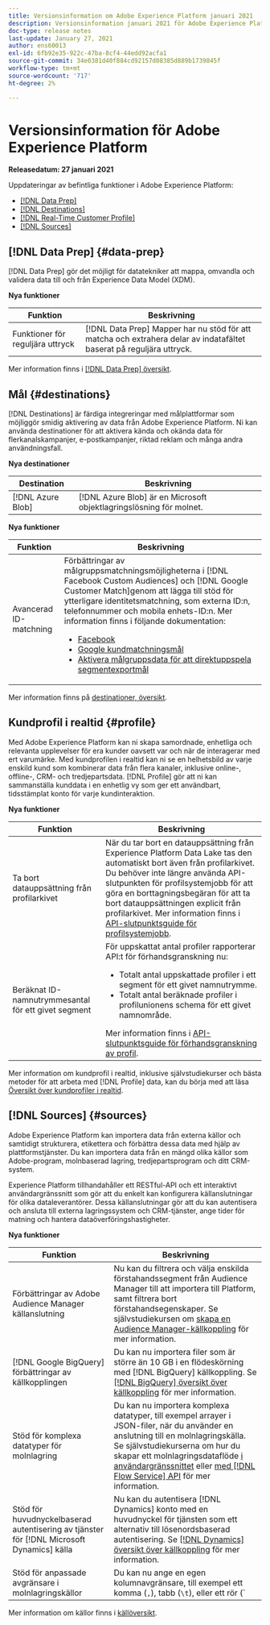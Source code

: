```yaml
---
title: Versionsinformation om Adobe Experience Platform januari 2021
description: Versionsinformation januari 2021 för Adobe Experience Platform.
doc-type: release notes
last-update: January 27, 2021
author: ens60013
exl-id: 6fb92e35-922c-47ba-8cf4-44edd92acfa1
source-git-commit: 34e0381d40f884cd92157d08385d889b1739845f
workflow-type: tm+mt
source-wordcount: '717'
ht-degree: 2%

---
```


# Versionsinformation för Adobe Experience Platform

**Releasedatum: 27 januari 2021**

Uppdateringar av befintliga funktioner i Adobe Experience Platform:

- [[!DNL Data Prep]](#data-prep)
- [[!DNL Destinations]](#destinations)
- [[!DNL Real-Time Customer Profile]](#profile)
- [[!DNL Sources]](#sources)

## [!DNL Data Prep] {#data-prep}

[!DNL Data Prep] gör det möjligt för datatekniker att mappa, omvandla och validera data till och från Experience Data Model (XDM).

**Nya funktioner**

| Funktion | Beskrivning |
| ------- | ----------- |
| Funktioner för reguljära uttryck | [!DNL Data Prep] Mapper har nu stöd för att matcha och extrahera delar av indatafältet baserat på reguljära uttryck. |

Mer information finns i [[!DNL Data Prep] översikt](../../data-prep/home.md).

## Mål  {#destinations}

[!DNL Destinations] är färdiga integreringar med målplattformar som möjliggör smidig aktivering av data från Adobe Experience Platform. Ni kan använda destinationer för att aktivera kända och okända data för flerkanalskampanjer, e-postkampanjer, riktad reklam och många andra användningsfall.

**Nya destinationer**

| Destination | Beskrivning |
| ----------- | ----------- |
| [!DNL Azure Blob] | [!DNL Azure Blob] är en Microsoft objektlagringslösning för molnet. |

**Nya funktioner**

| Funktion | Beskrivning |
| ------- | ----------- |
| Avancerad ID-matchning | Förbättringar av målgruppsmatchningsmöjligheterna i [!DNL Facebook Custom Audiences] och [!DNL Google Customer Match]genom att lägga till stöd för ytterligare identitetsmatchning, som externa ID:n, telefonnummer och mobila enhets-ID:n. Mer information finns i följande dokumentation: <ul><li>[Facebook](../../destinations/catalog/social/facebook.md)</li><li>[Google kundmatchningsmål](../../destinations/catalog/advertising/google-customer-match.md)</li><li>[Aktivera målgruppsdata för att direktuppspela segmentexportmål](../../destinations/ui/activate-segment-streaming-destinations.md)</li></ul> |

Mer information finns på [destinationer, översikt](../../destinations/home.md).

## Kundprofil i realtid {#profile}

Med Adobe Experience Platform kan ni skapa samordnade, enhetliga och relevanta upplevelser för era kunder oavsett var och när de interagerar med ert varumärke. Med kundprofilen i realtid kan ni se en helhetsbild av varje enskild kund som kombinerar data från flera kanaler, inklusive online-, offline-, CRM- och tredjepartsdata. [!DNL Profile] gör att ni kan sammanställa kunddata i en enhetlig vy som ger ett användbart, tidsstämplat konto för varje kundinteraktion.

**Nya funktioner**

| Funktion | Beskrivning |
| ------- | ----------- |
| Ta bort datauppsättning från profilarkivet | När du tar bort en datauppsättning från Experience Platform Data Lake tas den automatiskt bort även från profilarkivet. Du behöver inte längre använda API-slutpunkten för profilsystemjobb för att göra en borttagningsbegäran för att ta bort datauppsättningen explicit från profilarkivet. Mer information finns i [API-slutpunktsguide för profilsystemjobb](../../profile/api/profile-system-jobs.md). |
| Beräknat ID-namnutrymmesantal för ett givet segment | För uppskattat antal profiler rapporterar API:t för förhandsgranskning nu:<ul><li>Totalt antal uppskattade profiler i ett segment för ett givet namnutrymme.</li><li>Totalt antal beräknade profiler i profilunionens schema för ett givet namnområde.</li></ul>Mer information finns i [API-slutpunktsguide för förhandsgranskning av profil](../../profile/api/preview-sample-status.md). |

Mer information om kundprofil i realtid, inklusive självstudiekurser och bästa metoder för att arbeta med [!DNL Profile] data, kan du börja med att läsa [Översikt över kundprofiler i realtid](../../profile/home.md).

## [!DNL Sources] {#sources}

Adobe Experience Platform kan importera data från externa källor och samtidigt strukturera, etikettera och förbättra dessa data med hjälp av plattformstjänster. Du kan importera data från en mängd olika källor som Adobe-program, molnbaserad lagring, tredjepartsprogram och ditt CRM-system.

Experience Platform tillhandahåller ett RESTful-API och ett interaktivt användargränssnitt som gör att du enkelt kan konfigurera källanslutningar för olika dataleverantörer. Dessa källanslutningar gör att du kan autentisera och ansluta till externa lagringssystem och CRM-tjänster, ange tider för matning och hantera dataöverföringshastigheter.

**Nya funktioner**

| Funktion | Beskrivning |
| ------- | ----------- |
| Förbättringar av Adobe Audience Manager källanslutning | Nu kan du filtrera och välja enskilda förstahandssegment från Audience Manager till att importera till Platform, samt filtrera bort förstahandsegenskaper. Se självstudiekursen om [skapa en Audience Manager-källkoppling](../../sources/tutorials/ui/create/adobe-applications/audience-manager.md) för mer information. |
| [!DNL Google BigQuery] förbättringar av källkopplingen | Du kan nu importera filer som är större än 10 GB i en flödeskörning med [!DNL BigQuery] källkoppling. Se [[!DNL BigQuery] översikt över källkoppling](../../sources/connectors/databases/bigquery.md) för mer information. |
| Stöd för komplexa datatyper för molnlagring | Du kan nu importera komplexa datatyper, till exempel arrayer i JSON-filer, när du använder en anslutning till en molnlagringskälla. Se självstudiekurserna om hur du skapar ett molnlagringsdataflöde [i användargränssnittet](../../sources/tutorials/ui/dataflow/batch/cloud-storage.md) eller [med [!DNL Flow Service] API](../../sources/tutorials/api/collect/cloud-storage.md) för mer information. |
| Stöd för huvudnyckelbaserad autentisering av tjänster för [!DNL Microsoft Dynamics] källa | Nu kan du autentisera [!DNL Dynamics] konto med en huvudnyckel för tjänsten som ett alternativ till lösenordsbaserad autentisering. Se [[!DNL Dynamics] översikt över källkoppling](../../sources/connectors/crm/ms-dynamics.md) för mer information. |
| Stöd för anpassade avgränsare i molnlagringskällor | Du kan nu ange en egen kolumnavgränsare, till exempel ett komma (`,`), tabb (`\t`), eller ett rör (`|`) för att samla in avgränsade filer i användargränssnittet. Se självstudiekursen om [skapa ett dataflöde med en anslutning för molnlagringskälla](../../sources/tutorials/ui/dataflow/batch/cloud-storage.md) för mer information |

Mer information om källor finns i [källöversikt](../../sources/home.md).
